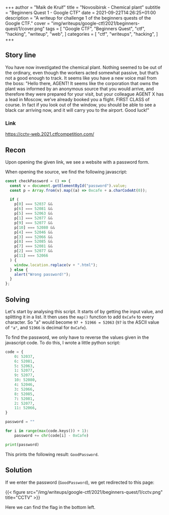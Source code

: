 +++
author = "Maik de Kruif"
title = "Novosibirsk - Chemical plant"
subtitle = "Beginners Quest 1 - Google CTF"
date = 2021-09-22T14:26:25+01:00
description = "A writeup for challenge 1 of the beginners quests of the Google CTF."
cover = "img/writeups/google-ctf/2021/beginners-quest/1/cover.png"
tags = [
    "Google CTF",
    "Beginners Quest",
    "ctf",
    "hacking",
    "writeup",
    "web",
]
categories = [
    "ctf",
    "writeups",
    "hacking",
]
+++

## Story line

You have now investigated the chemical plant. Nothing seemed to be out of the ordinary, even though the workers acted somewhat passive, but that’s not a good enough to track. It seems like you have a new voice mail from the boss: "Hello there, AGENT! It seems like the corporation that owns the plant was informed by an anonymous source that you would arrive, and therefore they were prepared for your visit, but your colleague AGENT X has a lead in Moscow, we’ve already booked you a flight. FIRST CLASS of course. In fact if you look out of the window, you should be able to see a black car arriving now, and it will carry you to the airport. Good luck!"

### Link

<https://cctv-web.2021.ctfcompetition.com/>

## Recon

Upon opening the given link, we see a website with a password form.

When opening the source, we find the following javascript:

```js
const checkPassword = () => {
  const v = document.getElementById("password").value;
  const p = Array.from(v).map((a) => 0xcafe + a.charCodeAt(0));

  if (
    p[0] === 52037 &&
    p[6] === 52081 &&
    p[5] === 52063 &&
    p[1] === 52077 &&
    p[9] === 52077 &&
    p[10] === 52080 &&
    p[4] === 52046 &&
    p[3] === 52066 &&
    p[8] === 52085 &&
    p[7] === 52081 &&
    p[2] === 52077 &&
    p[11] === 52066
  ) {
    window.location.replace(v + ".html");
  } else {
    alert("Wrong password!");
  }
};
```

## Solving

Let's start by analysing this script. It starts of by getting the input value, and splitting it in a list. It then uses the `map()` function to add `0xCafe` to every character. So "a" would become `97 + 51966 = 52063` (`97` is the ASCII value of `"a"`, and `51966` is decimal for `0xCafe`).

To find the password, we only have to reverse the values given in the javascript code. To do this, I wrote a little python script:

```py
code = {
    0: 52037,
    6: 52081,
    5: 52063,
    1: 52077,
    9: 52077,
    10: 52080,
    4: 52046,
    3: 52066,
    8: 52085,
    7: 52081,
    2: 52077,
    11: 52066,
}

password = ""

for i in range(max(code.keys()) + 1):
    password += chr(code[i] - 0xCafe)

print(password)
```

This prints the following result: `GoodPassword`.

## Solution

If we enter the password (`GoodPassword`), we get redirected to this page:

{{< figure src="/img/writeups/google-ctf/2021/beginners-quest/1/cctv.png" title="CCTV" >}}

Here we can find the flag in the bottom left.
